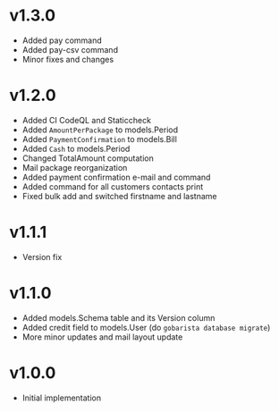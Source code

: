 # v1.3.0
- Added pay command
- Added pay-csv command
- Minor fixes and changes

# v1.2.0
- Added CI CodeQL and Staticcheck
- Added `AmountPerPackage` to models.Period
- Added `PaymentConfirmation` to models.Bill
- Added `Cash` to models.Period
- Changed TotalAmount computation
- Mail package reorganization
- Added payment confirmation e-mail and command
- Added command for all customers contacts print
- Fixed bulk add and switched firstname and lastname

# v1.1.1
- Version fix

# v1.1.0
- Added models.Schema table and its Version column
- Added credit field to models.User (do `gobarista database migrate`)
- More minor updates and mail layout update

# v1.0.0
- Initial implementation